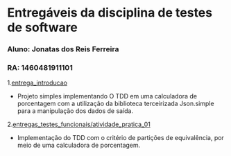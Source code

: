 # Entregáveis da disciplina de testes de software
### Aluno: Jonatas dos Reis Ferreira
### RA: 1460481911101

1.[entrega_introducao](Fatec-ADS-ProjetosTesteDeSoftware/entrega_introducao/)
  * Projeto simples implementando O TDD em uma calculadora de porcentagem com a utilização da biblioteca terceirizada Json.simple para a manipulação dos dados de saída.
  
2.[entregas_testes_funcionais/atividade_pratica_01](Fatec-ADS-ProjetosTesteDeSoftware/entregas_testes_funcionais/atividade_pratica_01/)
  * Implementação do TDD com o critério de partições de equivalência, por meio de uma calculadora de porcentagem.

